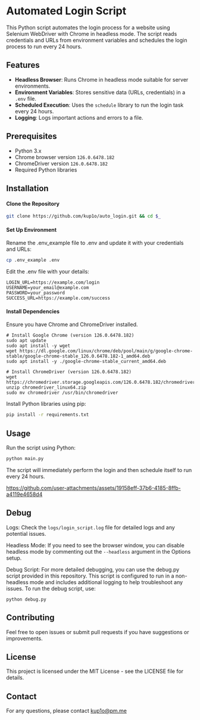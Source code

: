 # Automated Login Script

This Python script automates the login process for a website using Selenium WebDriver with Chrome in headless mode. The script reads credentials and URLs from environment variables and schedules the login process to run every 24 hours.

## Features

- **Headless Browser**: Runs Chrome in headless mode suitable for server environments.
- **Environment Variables**: Stores sensitive data (URLs, credentials) in a `.env` file.
- **Scheduled Execution**: Uses the `schedule` library to run the login task every 24 hours.
- **Logging**: Logs important actions and errors to a file.

## Prerequisites

- Python 3.x
- Chrome browser version `126.0.6478.182`
- ChromeDriver version `126.0.6478.182`
- Required Python libraries

## Installation

#### Clone the Repository

   ```sh
   git clone https://github.com/kup1o/auto_login.git && cd $_
   ```

#### Set Up Environment

Rename the .env_example file to .env and update it with your credentials and URLs:

```sh
cp .env_example .env
```

Edit the .env file with your details:

```env
LOGIN_URL=https://example.com/login
USERNAME=your_email@example.com
PASSWORD=your_password
SUCCESS_URL=https://example.com/success
```

#### Install Dependencies

Ensure you have Chrome and ChromeDriver installed.

```
# Install Google Chrome (version 126.0.6478.182)
sudo apt update
sudo apt install -y wget
wget https://dl.google.com/linux/chrome/deb/pool/main/g/google-chrome-stable/google-chrome-stable_126.0.6478.182-1_amd64.deb
sudo apt install -y ./google-chrome-stable_current_amd64.deb

# Install ChromeDriver (version 126.0.6478.182)
wget https://chromedriver.storage.googleapis.com/126.0.6478.182/chromedriver_linux64.zip
unzip chromedriver_linux64.zip
sudo mv chromedriver /usr/bin/chromedriver
```

Install Python libraries using pip:

```sh
pip install -r requirements.txt
```

## Usage

Run the script using Python:

```sh
python main.py
```

The script will immediately perform the login and then schedule itself to run every 24 hours.

https://github.com/user-attachments/assets/19158eff-37b6-4185-8ffb-a4119e4658d4

## Debug

Logs: Check the `logs/login_script.log` file for detailed logs and any potential issues.

Headless Mode: If you need to see the browser window, you can disable headless mode by commenting out the `--headless` argument in the Options setup.

Debug Script: For more detailed debugging, you can use the debug.py script provided in this repository. This script is configured to run in a non-headless mode and includes additional logging to help troubleshoot any issues. To run the debug script, use:

```
python debug.py
```

## Contributing
Feel free to open issues or submit pull requests if you have suggestions or improvements.

## License
This project is licensed under the MIT License - see the LICENSE file for details.

## Contact
For any questions, please contact kup1o@pm.me
